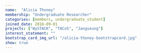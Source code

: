 ```yaml
---
name:  "Alicia Thoney"
membership: "Undergraduate Researcher"
categories: [members, undergraduate_student]
joined_date: 2018-09-01
projects: ["WySTACK", "TACoS", "Jangseung"]
interest_statement: ""
bootstrap_card_img_url: "/alicia-thoney-bootstrapcard.jpg"
show: true
---
```


